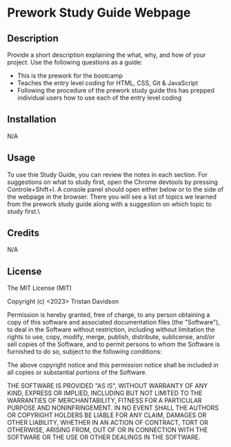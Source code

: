 # Prework Study Guide Webpage

## Description

Provide a short description explaining the what, why, and how of your project. Use the following questions as a guide:

- This is the prework for the bootcamp
- Teaches the entry level coding for HTML, CSS, Git & JavaScript
- Following the procedure of the prework study guide this has prepped individual users how to use each of the entry level coding

## Installation

N/A

## Usage 

To use thie Study Guide, you can review the notes in each section. For suggestions on what to study first, open the Chrome devtools by pressing Controle+Shift+I. A console panel should open either below or to the side of the webpage in the browser. There you will see a list of topics we learned from the prework study guide along with a suggestion on which topic to study first.\

## Credits

N/A

## License
The MIT License (MIT)

Copyright (c) <2023> Tristan Davidson

Permission is hereby granted, free of charge, to any person obtaining a copy
of this software and associated documentation files (the "Software"), to deal
in the Software without restriction, including without limitation the rights
to use, copy, modify, merge, publish, distribute, sublicense, and/or sell
copies of the Software, and to permit persons to whom the Software is
furnished to do so, subject to the following conditions:

The above copyright notice and this permission notice shall be included in
all copies or substantial portions of the Software.

THE SOFTWARE IS PROVIDED "AS IS", WITHOUT WARRANTY OF ANY KIND, EXPRESS OR
IMPLIED, INCLUDING BUT NOT LIMITED TO THE WARRANTIES OF MERCHANTABILITY,
FITNESS FOR A PARTICULAR PURPOSE AND NONINFRINGEMENT. IN NO EVENT SHALL THE
AUTHORS OR COPYRIGHT HOLDERS BE LIABLE FOR ANY CLAIM, DAMAGES OR OTHER
LIABILITY, WHETHER IN AN ACTION OF CONTRACT, TORT OR OTHERWISE, ARISING FROM,
OUT OF OR IN CONNECTION WITH THE SOFTWARE OR THE USE OR OTHER DEALINGS IN
THE SOFTWARE.


